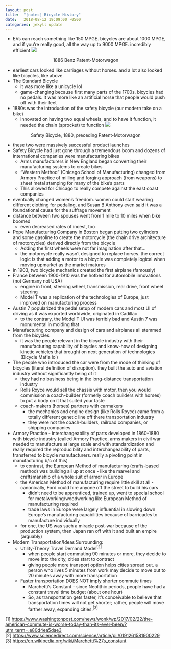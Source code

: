```yaml
---
layout: post
title:  "[notes] Bicycle History"
date:   2018-08-12 19:09:00 -0500
categories: jekyll update
---
```


- EVs can reach something like 150 MPGE. bicycles are about 1000 MPGE, and if you’re really good, all the way up to 9000 MPGE. incredibly efficient
![](https://d2mxuefqeaa7sj.cloudfront.net/s_CB8EDF5018D036A386435E3A4F54F39515825C75E3918B3711E95350428A7ADC_1527921073352_Carl-Benz-at-the-tiller-of-the-improved-1887-Benz-Patent-Motorwagen.jpg)
<center>1886 Benz Patent-Motorwagon</center>

- earliest cars looked like carriages without horses. and a lot also looked like bicycles, like above.
- The Standard Bicycle
  - it was more like a unicycle lol
  - game-changing because first many parts of the 1700s, bicycles had no pedals. It was more like an artificial horse that people would push off with their feet
- 1880s was the introduction of the safety bicycle (our modern take on a bike)
  - innovated on having two equal wheels, and to have it function, it needed the chain (sprocket) to function
![](https://d2mxuefqeaa7sj.cloudfront.net/s_CB8EDF5018D036A386435E3A4F54F39515825C75E3918B3711E95350428A7ADC_1527921195897_Whippet_Safety_Bicycle.jpg)
<center>Safety Bicycle, 1880, preceding Patent-Motorwagon</center>

- these two were massively successful product launches
- Safety Bicycle had just gone through a tremendous boom and dozens of international companies were manufacturing bikes
  - Arms manufacturers in New England began converting their manufacturing systems to create bikes
  - “Western Method” (Chicago School of Manufacturing) changed from Armory Practice of milling and forging approach (from weapons) to sheet metal stamping for many of the bike’s parts
  - This allowed for Chicago to really compete against the east coast companies
- eventually changed women’s freedom. women could start wearing different clothing for pedaling, and Susan B Anthony even said it was a foundational cause for the suffrage movement
- distance between two spouses went from 1 mile to 10 miles when bike boomed
  - even decreased rates of incest, too
- Pope Manufacturing Company in Boston began putting two cylinders and some gasoline to create the motorcycle (the chain drive architecture of motorcycles) derived directly from the bicycle
  - Adding the first wheels were not far imagination after that…
  - the motorcycle really wasn’t designed to replace horses. the correct logic is that adding a motor to a bicycle was completely logical when moving upmarket as the market matures
- in 1903, two bicycle mechanics created the first airplane (famously)
- France between 1900-1910 was the hotbed for automobile innovations (not Germany not USA)
  - engine in front, steering wheel, transmission, rear drive, front wheel steering
  - Model T was a replication of the technologies of Europe, just improved on manufacturing process
- Austin 7 popularized the pedal setup of modern cars and most UI of driving as it was exported worldwide, originated in Cadillac
  - to the contrary, the Model T UI was terribly bad and Austin 7 was monumental in molding that
- Manufacturing company and design of cars and airplanes all stemmed from the bicycles
  - it was the people relevant in the bicycle industry with their manufacturing capability of bicycles and know-how of designing kinetic vehicles that brought on next generation of technologies (Bicycle Mafia lol)
- The people who introduced the car were from the mode of thinking of bicycles (literal definition of disruption). they built the auto and aviation industry without significantly being of it
  - they had no business being in the long-distance transportation industry
  - Rolls Royce would sell the chassis with motor, then you would commission a coach-builder (formerly coach builders with horses) to put a body on it that suited your taste
  - coach-makers (horses) partners with carmakers
    - the mechanics and engine design (like Rolls Royce) came from a totally different genetic line off there transportation industry
    - they were not the coach-builders, railroad companies, or shipping companies
- Armory Practice - interchangeability of parts developed in 1860-1880 with bicycle industry (called Armory Practice, arms makers in civil war needed to manufacture at large scale and with standardization and really required the reproducibility and interchangeability of parts, transferred to bicycle manufacturers. really a pivoting point in manufacturing b/c of this)
  - to contrast, the European Method of manufacturing (crafts-based method) was building all up at once - like the marvel and craftsmanship of a whole suit of armor in Europe
  - the American Method of manufacturing require little skill at all - canonically, Ford could hire anyone off the street to build his cars
    - didn’t need to be apprenticed, trained up, went to special school for metalworking/woodworking like European Method of manufacturing required
    - trade laws in Europe were largely influential in slowing down Europe’s manufacturing capabilities because of barricades to manufacture individually
  - for one, the US was such a miracle post-war because of the production system, then Japan ran off with it and built an empire (arguably)
- Modern Transportation/Ideas Surrounding:
  - Utility-Theory Travel Demand Model<sup>[2]</sup>
    - when people start commuting 90 minutes or more, they decide to move into the city, cities start to contract
    - giving people more transport option helps cities spread out. a person who lives 5 minutes from work may decide to move out to 20 minutes away with more transportation
  - Faster transportation DOES NOT imply shorter commute times
    - Marchetti’s Constant - since Neolithic periods, people have had a constant travel time budget (about one hour)
    - So, as transportation gets faster, it’s conceivable to believe that transportation times will not get shorter; rather, people will move farther away, expanding cities.<sup>[3]</sup>

[1] <https://www.washingtonpost.com/news/wonk/wp/2017/02/22/the-american-commute-is-worse-today-than-its-ever-been/?utm_term=.e80d4ea5dae3>  
[2] <https://www.sciencedirect.com/science/article/pii/0191261581900229>  
[3] <https://en.wikipedia.org/wiki/Marchetti%27s_constant>  
